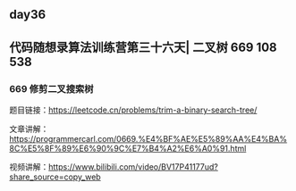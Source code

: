 ## day36

## 代码随想录算法训练营第三十六天| 二叉树 669 108 538

### 669 修剪二叉搜索树

题目链接：https://leetcode.cn/problems/trim-a-binary-search-tree/

文章讲解：https://programmercarl.com/0669.%E4%BF%AE%E5%89%AA%E4%BA%8C%E5%8F%89%E6%90%9C%E7%B4%A2%E6%A0%91.html

视频讲解：https://www.bilibili.com/video/BV17P41177ud?share_source=copy_web

